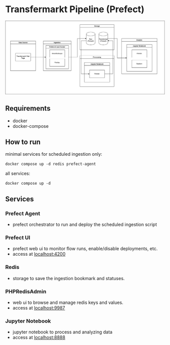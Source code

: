 # Transfermarkt Pipeline (Prefect)

![transfermarkt-prefect-architecture](/docs/images/transfermarkt-prefect-architecture.drawio.png)
## Requirements

- docker
- docker-compose

## How to run

minimal services for scheduled ingestion only:
```
docker compose up -d redis prefect-agent
```

all services:
```
docker compose up -d
```

## Services

### Prefect Agent
- prefect orchestrator to run and deploy the scheduled ingestion script

### Prefect UI
- prefect web ui to monitor flow runs, enable/disable deployments, etc.
- access at [localhost:4200](http:/localhost:4200)

### Redis
- storage to save the ingestion bookmark and statuses.

### PHPRedisAdmin
- web ui to browse and manage redis keys and values.
- access at [localhost:9987](http:/localhost:9987)

### Jupyter Notebook
- jupyter notebook to process and analyzing data
- access at [localhost:8888](http:/localhost:8888?token=secret_token)
